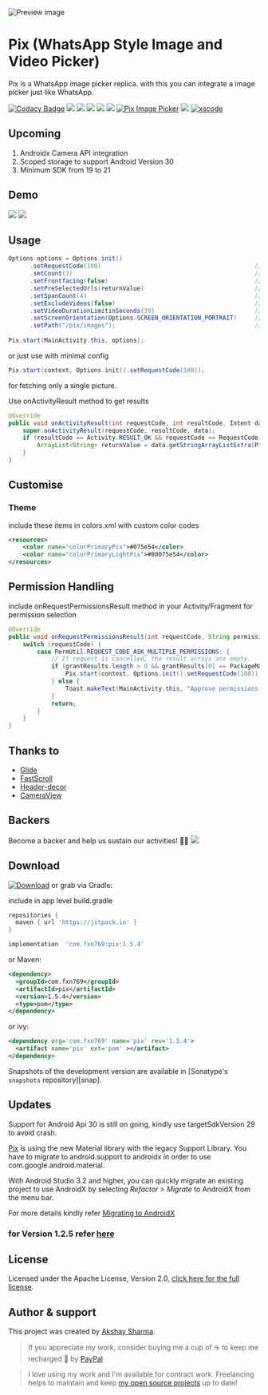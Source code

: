 ![Preview image](media/media-tilt.png)

# Pix (WhatsApp Style Image and Video Picker)

Pix is a WhatsApp image picker replica. with this you can integrate a image picker just like WhatsApp.

[![Codacy Badge](https://api.codacy.com/project/badge/Grade/887abd593a5a499495c4f071accb132a)](https://app.codacy.com/app/akshay2211/PixImagePicker?utm_source=github.com&utm_medium=referral&utm_content=akshay2211/PixImagePicker&utm_campaign=Badge_Grade_Dashboard)
[![](https://img.shields.io/badge/Android%20Arsenal-PixImagePicker-blue.svg?style=flat-square)](https://android-arsenal.com/details/1/6935)
[![](https://jitpack.io/v/akshay2211/PixImagePicker.svg?style=flat-square)](https://jitpack.io/#akshay2211/PixImagePicker)
[![](https://img.shields.io/badge/Medium-Pix-black.svg?style=flat-square)](https://medium.com/@fxn769/pix-media-picker-android-library-1ec3c5e5f91a)
[![](https://img.shields.io/badge/API-16%2B-orange.svg?style=flat-square)](https://android-arsenal.com/api?level=16)
[![](https://img.shields.io/badge/Awesome%20Android-PixImagePicker-green.svg?style=flat-square)](https://android.libhunt.com/piximagepicker-alternatives)
[![Pix Image Picker](https://www.appbrain.com/stats/libraries/shield/pix-image-picker.svg)](https://www.appbrain.com/stats/libraries/details/pix-image-picker/pix-image-picker)
<img src="http://img.shields.io/liberapay/receives/akshay2211.svg?logo=liberapay">
[![xscode](https://img.shields.io/badge/Available%20on-xs%3Acode-blue?style=?style=plastic&logo=appveyor&logo=data:image/png;base64,iVBORw0KGgoAAAANSUhEUgAAAEAAAABACAMAAACdt4HsAAAAGXRFWHRTb2Z0d2FyZQBBZG9iZSBJbWFnZVJlYWR5ccllPAAAAAZQTFRF////////VXz1bAAAAAJ0Uk5T/wDltzBKAAAAlUlEQVR42uzXSwqAMAwE0Mn9L+3Ggtgkk35QwcnSJo9S+yGwM9DCooCbgn4YrJ4CIPUcQF7/XSBbx2TEz4sAZ2q1RAECBAiYBlCtvwN+KiYAlG7UDGj59MViT9hOwEqAhYCtAsUZvL6I6W8c2wcbd+LIWSCHSTeSAAECngN4xxIDSK9f4B9t377Wd7H5Nt7/Xz8eAgwAvesLRjYYPuUAAAAASUVORK5CYII=)](https://xscode.com/akshay2211/piximagepicker)

## Upcoming 
1. Androidx Camera API integration
2. Scoped storage to support Android Version 30
3. Minimum SDK from 19 to 21
 
## Demo
![](media/media.gif)
![](media/one.png)

## Usage
```java
Options options = Options.init()
      .setRequestCode(100)                                           //Request code for activity results
      .setCount(3)                                                   //Number of images to restict selection count
      .setFrontfacing(false)                                         //Front Facing camera on start
      .setPreSelectedUrls(returnValue)                               //Pre selected Image Urls
      .setSpanCount(4)                                               //Span count for gallery min 1 & max 5
      .setExcludeVideos(false)                                       //Option to exclude videos
      .setVideoDurationLimitinSeconds(30)                            //Duration for video recording
      .setScreenOrientation(Options.SCREEN_ORIENTATION_PORTRAIT)     //Orientaion
      .setPath("/pix/images");                                       //Custom Path For media Storage
    
Pix.start(MainActivity.this, options);
```
or just use with minimal config
```java
Pix.start(context, Options.init().setRequestCode(100));
```
for fetching only a single picture.

Use onActivityResult method to get results
```java
@Override
public void onActivityResult(int requestCode, int resultCode, Intent data) {
    super.onActivityResult(requestCode, resultCode, data);
    if (resultCode == Activity.RESULT_OK && requestCode == RequestCode) {
        ArrayList<String> returnValue = data.getStringArrayListExtra(Pix.IMAGE_RESULTS);
    }
}
```
## Customise
### Theme
include these items in colors.xml with custom color codes
```xml
<resources>
    <color name="colorPrimaryPix">#075e54</color>
    <color name="colorPrimaryLightPix">#80075e54</color>
</resources>
```

## Permission Handling
include onRequestPermissionsResult method in your Activity/Fragment for permission selection
```java
@Override
public void onRequestPermissionsResult(int requestCode, String permissions[], int[] grantResults) {
    switch (requestCode) {
        case PermUtil.REQUEST_CODE_ASK_MULTIPLE_PERMISSIONS: {
            // If request is cancelled, the result arrays are empty.
            if (grantResults.length > 0 && grantResults[0] == PackageManager.PERMISSION_GRANTED) {
                Pix.start(context, Options.init().setRequestCode(100));
            } else {
                Toast.makeText(MainActivity.this, "Approve permissions to open Pix ImagePicker", Toast.LENGTH_LONG).show();
            }
            return;
        }
    }
}
```

## Thanks to
  - [Glide]
  - [FastScroll]
  - [Header-decor]
  - [CameraView]
  
## Backers
Become a backer and help us sustain our activities! 🙏🙏
<a href="https://opencollective.com/piximagepicker#backers" target="_blank"><img src="https://opencollective.com/piximagepicker/backers.svg?width=890"></a>

## Download
[![Download](https://api.bintray.com/packages/fxn769/android_projects/Pix/images/download.svg)](https://bintray.com/fxn769/android_projects/Pix/_latestVersion) or grab via Gradle:
 
include in app level build.gradle
 ```groovy
repositories {
   maven { url 'https://jitpack.io' }
}
 ```
```groovy
implementation  'com.fxn769:pix:1.5.4'
```
or Maven:
```xml
<dependency>
  <groupId>com.fxn769</groupId>
  <artifactId>pix</artifactId>
  <version>1.5.4</version>
  <type>pom</type>
</dependency>
```
or ivy:
```xml
<dependency org='com.fxn769' name='pix' rev='1.5.4'>
  <artifact name='pix' ext='pom' ></artifact>
</dependency>
```

Snapshots of the development version are available in [Sonatype's `snapshots` repository][snap].

## Updates
Support for Android Api 30 is still on going, 
kindly use targetSdkVersion 29 to avoid crash.

[Pix](https://github.com/akshay2211/PixImagePicker) is using the new Material library with the legacy Support Library. You have to migrate to android.support to androidx in order to use com.google.android.material. 

With Android Studio 3.2 and higher, you can quickly migrate an existing project to use AndroidX by selecting *Refactor > Migrate* to AndroidX from the menu bar.

For more details kindly refer [Migrating to AndroidX](https://developer.android.com/jetpack/androidx/migrate#migrate)

### for Version 1.2.5 refer [here](https://github.com/akshay2211/PixImagePicker/wiki/Documendation-ver-1.2.5)

## License
Licensed under the Apache License, Version 2.0, [click here for the full license](/LICENSE).

## Author & support
This project was created by [Akshay Sharma](https://akshay2211.github.io/).

> If you appreciate my work, consider buying me a cup of :coffee: to keep me recharged :metal: by [PayPal](https://www.paypal.me/akshay2211)

> I love using my work and I'm available for contract work. Freelancing helps to maintain and keep [my open source projects](https://github.com/akshay2211/) up to date!

[Glide]: <https://github.com/bumptech/glide>
[FastScroll]: <https://github.com/L4Digital/FastScroll>
[Header-decor]: <https://github.com/edubarr/header-decor>
[CameraView]: <https://github.com/natario1/CameraView>
